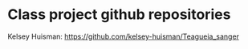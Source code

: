 # Class project github repositories 
Kelsey Huisman: https://github.com/kelsey-huisman/Teagueia_sanger